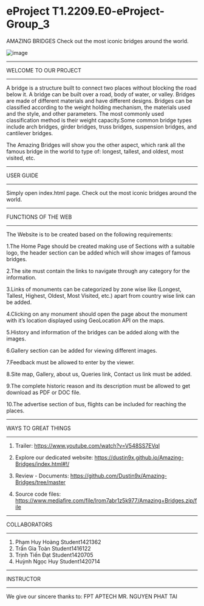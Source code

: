 # eProject T1.2209.E0-eProject-Group_3
AMAZING BRIDGES
Check out the most iconic bridges around the world.

![image](https://user-images.githubusercontent.com/116355841/211321755-f36ed75d-4374-4e18-b984-35a06ae5de45.png)

*************************************
WELCOME TO OUR PROJECT
*************************************

A bridge is a structure built to connect two places without blocking the road below it. A bridge can be built over a road, body of water, or valley.
Bridges are made of different materials and have different designs. Bridges can be classified according to the weight holding mechanism, the materials used and the style, and other parameters. The most commonly used classification method is their weight capacity.Some common bridge types include arch bridges, girder bridges, truss bridges, suspension bridges, and cantilever bridges.

The Amazing Bridges will show you the other aspect, which rank all the famous bridge in the world to type of: longest, tallest, and oldest, most visited, etc.

*************************************
USER GUIDE
*************************************

Simply open index.html page. Check out the most iconic bridges around the world.

*************************************
FUNCTIONS OF THE WEB
*************************************

The Website is to be created based on the following requirements:

1.The Home Page should be created making use of Sections with a suitable logo, the header section can be added which will show images of famous bridges.

2.The site must contain the links to navigate through any category for the information.

3.Links of monuments can be categorized by zone wise like (Longest, Tallest, Highest, Oldest, Most Visited, etc.) apart from country wise link can be added.

4.Clicking on any monument should open the page about the monument with it’s location displayed using GeoLocation API on the maps.

5.History and information of the bridges can be added along with the images.

6.Gallery section can be added for viewing different images.

7.Feedback must be allowed to enter by the viewer.

8.Site map, Gallery, about us, Queries link, Contact us link must be added.

9.The complete historic reason and its description must be allowed to get download as PDF or DOC file.

10.The advertise section of bus, flights can be included for reaching the places.

*************************************
WAYS TO GREAT THINGS
*************************************

1) Trailer: https://www.youtube.com/watch?v=V548SS7EVqI

2) Explore our dedicated website: https://dustin9x.github.io/Amazing-Bridges/index.html#!/

3) Review - Documents: https://github.com/Dustin9x/Amazing-Bridges/tree/master

4) Source code files: https://www.mediafire.com/file/lrom7abr1z5k977/Amazing+Bridges.zip/file

*************************************
COLLABORATORS
*************************************

1) Phạm Huy Hoàng            Student1421362
2) Trần Gia Toàn             Student1416122
3) Trịnh Tiến Đạt            Student1420705
4) Huỳnh Ngọc Huy            Student1420714

*************************************
INSTRUCTOR
*************************************
We give our sincere thanks to:
FPT APTECH
MR. NGUYEN PHAT TAI
